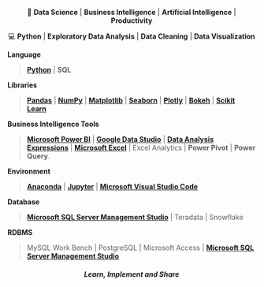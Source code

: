 <p align="center">🤖 <strong>Data Science</strong> | <strong>Business Intelligence</strong> | <strong>Artificial Intelligence</strong> |  <strong>Productivity</strong></p>  
<p align="center">💻 <strong>Python</strong> | <strong>Exploratory Data Analysis</strong> | <strong>Data Cleaning</strong> | <strong>Data Visualization</strong></p>

<p align="justify"> <strong>Language</strong> </p>

> [**Python**](https://www.python.org/) | **SQL** 
  
<p align="justify"> <strong>Libraries</strong> </p>

> [**Pandas**](https://pandas.pydata.org/) | [**NumPy**](https://numpy.org/) | [**Matplotlib**](https://matplotlib.org/) | [**Seaborn**](https://seaborn.pydata.org/) | [**Plotly**](https://plotly.com/) | [**Bokeh**](https://bokeh.org/) | [**Scikit Learn**](https://scikit-learn.org/)

<p align="justify"> <strong>Business Intelligence Tools</strong> </p>

> [**Microsoft Power BI**](https://powerbi.microsoft.com/en-us/) | [**Google Data Studio**](https://datastudio.google.com/) | [**Data Analysis Expressions**](https://docs.microsoft.com/en-us/dax/) | [**Microsoft Excel**](https://www.microsoft.com/en-in/microsoft-365/excel) | Excel Analytics | **Power Pivot** | **Power Query**.

<p align="justify"> <strong>Environment</strong> </p>

> [**Anaconda**](https://www.anaconda.com/) | [**Jupyter**](https://jupyter.org/) | [**Microsoft Visual Studio Code**](https://code.visualstudio.com/)

<p align="justify"> <strong>Database</strong> </p>

> [**Microsoft SQL Server Management Studio**](https://docs.microsoft.com/en-us/sql/ssms/sql-server-management-studio-ssms) | Teradata | Snowflake

<p align="justify"> <strong>RDBMS</strong> </p>

> MySQL Work Bench | PostgreSQL | Microsoft Access | [**Microsoft SQL Server Management Studio**](https://docs.microsoft.com/en-us/sql/ssms/sql-server-management-studio-ssms)

<P name="name" align="center"><h5 align="center">Learn, Implement and Share</h5></p>
